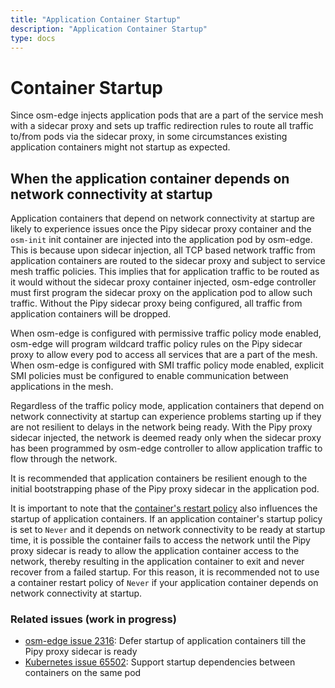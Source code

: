 ```yaml
---
title: "Application Container Startup"
description: "Application Container Startup"
type: docs
---
```


# Container Startup

Since osm-edge injects application pods that are a part of the service mesh with a sidecar proxy and sets up traffic redirection rules to route all traffic to/from pods via the sidecar proxy, in some circumstances existing application containers might not startup as expected.

## When the application container depends on network connectivity at startup

Application containers that depend on network connectivity at startup are likely to experience issues once the Pipy sidecar proxy container and the `osm-init` init container are injected into the application pod by osm-edge. This is because upon sidecar injection, all TCP based network traffic from application containers are routed to the sidecar proxy and subject to service mesh traffic policies. This implies that for application traffic to be routed as it would without the sidecar proxy container injected, osm-edge controller must first program the sidecar proxy on the application pod to allow such traffic. Without the Pipy sidecar proxy being configured, all traffic from application containers will be dropped.

When osm-edge is configured with permissive traffic policy mode enabled, osm-edge will program wildcard traffic policy rules on the Pipy sidecar proxy to allow every pod to access all services that are a part of the mesh. When osm-edge is configured with SMI traffic policy mode enabled, explicit SMI policies must be configured to enable communication between applications in the mesh.

Regardless of the traffic policy mode, application containers that depend on network connectivity at startup can experience problems starting up if they are not resilient to delays in the network being ready. With the Pipy proxy sidecar injected, the network is deemed ready only when the sidecar proxy has been programmed by osm-edge controller to allow application traffic to flow through the network.

It is recommended that application containers be resilient enough to the initial bootstrapping phase of the Pipy proxy sidecar in the application pod.

It is important to note that the [container's restart policy](https://kubernetes.io/docs/concepts/workloads/pods/pod-lifecycle/#restart-policy) also influences the startup of application containers. If an application container's startup policy is set to `Never` and it depends on network connectivity to be ready at startup time, it is possible the container fails to access the network until the Pipy proxy sidecar is ready to allow the application container access to the network, thereby resulting in the application container to exit and never recover from a failed startup. For this reason, it is recommended not to use a container restart policy of `Never` if your application container depends on network connectivity at startup.

### Related issues (work in progress)

- [osm-edge issue 2316](https://github.com/openservicemesh/osm/issues/2316): Defer startup of application containers till the Pipy proxy sidecar is ready
- [Kubernetes issue 65502](https://github.com/kubernetes/kubernetes/issues/65502): Support startup dependencies between containers on the same pod

